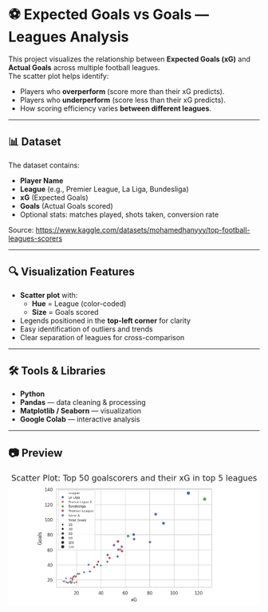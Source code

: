 # ⚽ Expected Goals vs Goals — Leagues Analysis

This project visualizes the relationship between **Expected Goals (xG)** and **Actual Goals** across multiple football leagues.  
The scatter plot helps identify:
- Players who **overperform** (score more than their xG predicts).
- Players who **underperform** (score less than their xG predicts).
- How scoring efficiency varies **between different leagues**.

---

## 📊 Dataset
The dataset contains:
- **Player Name**
- **League** (e.g., Premier League, La Liga, Bundesliga)
- **xG** (Expected Goals)
- **Goals** (Actual Goals scored)
- Optional stats: matches played, shots taken, conversion rate

Source: https://www.kaggle.com/datasets/mohamedhanyyy/top-football-leagues-scorers

---

## 🔍 Visualization Features
- **Scatter plot** with:
  - **Hue** = League (color-coded)
  - **Size** = Goals scored
- Legends positioned in the **top-left corner** for clarity
- Easy identification of outliers and trends
- Clear separation of leagues for cross-comparison

---

## 🛠 Tools & Libraries
- **Python**
- **Pandas** — data cleaning & processing
- **Matplotlib / Seaborn** — visualization
- **Google Colab** — interactive analysis

---

## 📷 Preview

![Scatter Plot](images/scatter.png)
